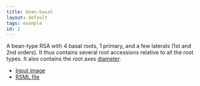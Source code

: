 ```yaml
---
title: bean-basal
layout: default
tags: example
id: 2
---
```


A bean-type RSA with 4 basal roots, 1 primary, and a few laterals (1st and 2nd orders). It thus contains several root accessions relative to all the root types. It also contains the root axes [diameter][].

  - [Input image](/images/examples/bean-basal.png)
  - [RSML file](/images/examples/bean-basal.rsml)
  
[diameter]: /format/thesaurus#diameter
[parent-node]: /format/thesaurus#parent-node-root
[annotations]: /format/scene#annotations

